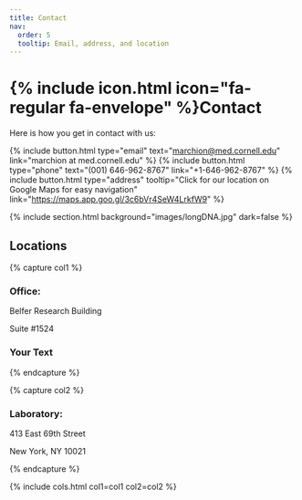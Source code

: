 ```yaml
---
title: Contact
nav:
  order: 5
  tooltip: Email, address, and location
---
```


# {% include icon.html icon="fa-regular fa-envelope" %}Contact

Here is how you get in contact with us:

{%
  include button.html
  type="email"
  text="marchion@med.cornell.edu"
  link="marchion at med.cornell.edu"
%}
{%
  include button.html
  type="phone"
  text="(001) 646-962-8767"
  link="+1-646-962-8767"
%}
{%
  include button.html
  type="address"
  tooltip="Click for our location on Google Maps for easy navigation"
  link="https://maps.app.goo.gl/3c6bVr4SeW4LrkfW9"
%}

{% include section.html background="images/longDNA.jpg" dark=false %}

## Locations

{% capture col1 %}

### Office: 
Belfer Research Building

Suite #1524

<h3>Your Text</h3>

{% endcapture %}

{% capture col2 %}

### Laboratory: 
413 East 69th Street

New York, NY 10021

{% endcapture %}

{%
  include cols.html
  col1=col1
  col2=col2
%}


